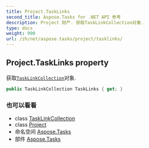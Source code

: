 ```yaml
---
title: Project.TaskLinks
second_title: Aspose.Tasks for .NET API 参考
description: Project 财产. 获取TaskLinkCollection对象.
type: docs
weight: 900
url: /zh/net/aspose.tasks/project/tasklinks/
---
```

## Project.TaskLinks property

获取[`TaskLinkCollection`](../../tasklinkcollection/)对象.

```csharp
public TaskLinkCollection TaskLinks { get; }
```

### 也可以看看

* class [TaskLinkCollection](../../tasklinkcollection/)
* class [Project](../)
* 命名空间 [Aspose.Tasks](../../project/)
* 部件 [Aspose.Tasks](../../../)


